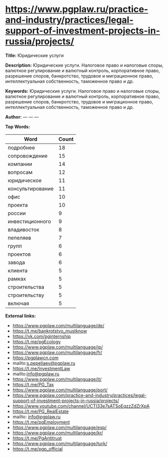 # https://www.pgplaw.ru/practice-and-industry/practices/legal-support-of-investment-projects-in-russia/projects/

**Title:** Юридические услуги

**Description:** Юридические услуги. Налоговое право и налоговые споры, валютное регулирование и валютный контроль, корпоративное право, разрешение споров, банкротство, трудовое и миграционное право, интеллектуальная собственность, таможенное право и др.

**Keywords:** Юридические услуги. Налоговое право и налоговые споры, валютное регулирование и валютный контроль, корпоративное право, разрешение споров, банкротство, трудовое и миграционное право, интеллектуальная собственность, таможенное право и др.

**Author:** — — —

**Top Words:**

| Word       | Count |
|------------|-------|
| подробнее  | 18    |
| сопровождение | 15    |
| компании   | 14    |
| вопросам   | 12    |
| юридическое | 11    |
| консультирование | 11    |
| офис       | 10    |
| проекта    | 10    |
| россии     | 9     |
| инвестиционного | 9     |
| владивосток | 8     |
| пепеляев   | 7     |
| групп      | 6     |
| проектов   | 6     |
| завода     | 6     |
| клиента    | 5     |
| рамках     | 5     |
| строительства | 5     |
| строительству | 5     |
| включая    | 5     |


**External links:**

- https://www.pgplaw.com/multilanguage/de/
- https://t.me/bankrotstvo_mustknow
- https://vk.com/pginternship
- https://t.me/pgEcology
- https://www.pgplaw.com/multilanguage/jp/
- https://www.pgplaw.com/multilanguage/fr/
- https://pgplawcn.com
- mailto:s.pepeliaev@pgplaw.ru
- https://t.me/InvestmentLaw
- mailto:info@pgplaw.ru
- https://www.pgplaw.com/multilanguage/it/
- https://t.me/PG_Tax
- https://www.pgplaw.com/multilanguage/port/
- https://www.pgplaw.com/practice-and-industry/practices/legal-support-of-investment-projects-in-russia/projects/
- https://www.youtube.com/channel/UCTI33e7sATSoEqzzZdZrXpA
- https://t.me/PG_RealEstate
- mailto: info@pgplaw.ru
- https://t.me/pgEmployment
- https://www.pgplaw.com/multilanguage/esp/
- https://www.pgplaw.com/multilanguage/kr/
- https://t.me/PgAntitrust
- https://www.pgplaw.com/multilanguage/turk/
- https://t.me/pgp_official

